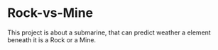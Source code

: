 # Rock-vs-Mine
This project is about a submarine, that can predict weather a element beneath it is a Rock or a Mine.
